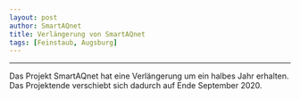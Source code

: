 ```yaml
---
layout: post
author: SmartAQnet
title: Verlängerung von SmartAQnet
tags: [Feinstaub, Augsburg]
---
```

-----------------------------------------------------------------------------
Das Projekt SmartAQnet hat eine Verlängerung um ein halbes Jahr erhalten. Das Projektende verschiebt sich dadurch auf Ende September 2020. 